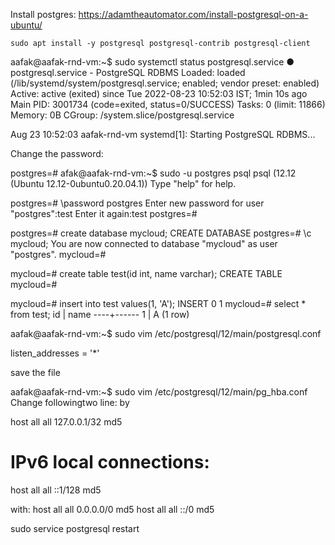 Install postgres:
https://adamtheautomator.com/install-postgresql-on-a-ubuntu/

`sudo apt install -y postgresql postgresql-contrib postgresql-client
`

aafak@aafak-rnd-vm:~$ sudo systemctl status postgresql.service
● postgresql.service - PostgreSQL RDBMS
     Loaded: loaded (/lib/systemd/system/postgresql.service; enabled; vendor preset: enabled)
     Active: active (exited) since Tue 2022-08-23 10:52:03 IST; 1min 10s ago
   Main PID: 3001734 (code=exited, status=0/SUCCESS)
      Tasks: 0 (limit: 11866)
     Memory: 0B
     CGroup: /system.slice/postgresql.service

Aug 23 10:52:03 aafak-rnd-vm systemd[1]: Starting PostgreSQL RDBMS...

Change the password:

postgres=#
afak@aafak-rnd-vm:~$ sudo -u postgres psql
psql (12.12 (Ubuntu 12.12-0ubuntu0.20.04.1))
Type "help" for help.

postgres=# \password postgres
Enter new password for user "postgres":test
Enter it again:test
postgres=#


postgres=# create database mycloud;
CREATE DATABASE
postgres=# \c mycloud;
You are now connected to database "mycloud" as user "postgres".
mycloud=#


mycloud=# create table test(id int, name varchar);
CREATE TABLE
mycloud=#

mycloud=# insert into test values(1, 'A');
INSERT 0 1
mycloud=# select * from test;
 id | name
----+------
  1 | A
(1 row)


aafak@aafak-rnd-vm:~$ sudo vim /etc/postgresql/12/main/postgresql.conf

listen_addresses = '*'

save the file

aafak@aafak-rnd-vm:~$ sudo vim /etc/postgresql/12/main/pg_hba.conf
Change followingtwo line: by

host    all             all             127.0.0.1/32            md5
# IPv6 local connections:
host    all             all             ::1/128                 md5

with:
host    all             all              0.0.0.0/0                       md5
host    all             all              ::/0                            md5


sudo service postgresql restart


